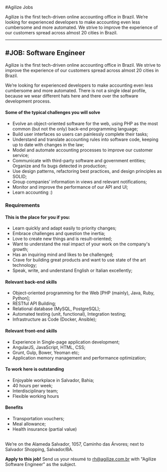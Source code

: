 #Agilize Jobs

Agilize is the first tech-driven online accounting office in Brazil. We’re looking for experienced developers to make accounting even less cumbersome and more automated. We strive to improve the experience of our customers spread across almost 20 cities in Brazil.

----------

**#JOB: Software Engineer**
-------------
Agilize is the first tech-driven online accounting office in Brazil. We strive to improve the experience of our customers spread across almost 20 cities in Brazil.

We’re looking for experienced developers to make accounting even less cumbersome and more automated. There is not a single ideal profile, because we wear different hats here and there over the software development process.

#### **Some of the typical challenges you will solve**
- Evolve an object-oriented software for the web, using PHP as the most common (but not the only) back-end programming language;
- Build user interfaces so users can painlessly complete their tasks;
- Understand and translate accounting rules into software code, keeping up to date with changes in the law;
- Model and automate accounting processes to improve our customer service;
- Communicate with third-party software and government entities;
Organize and fix bugs detected in production;
- Use design patterns, refactoring best practices, and design principles as SOLID;
- Group companies’ information in views and relevant notifications;
- Monitor and improve the performance of our API and UI;
- Learn accounting :)

### **Requirements**

#### This is the place for you if you:
- Learn quickly and adapt easily to priority changes;
- Embrace challenges and question the inertia;
- Love to create new things and is result-oriented;
- Want to understand the real impact of your work on the company's growth;
- Has an inquiring mind and likes to be challenged;
- Crave for building great products and want to use state of the art technology;
- Speak, write, and understand English or Italian excellently;


#### Relevant back-end skills
- Object-oriented programming for the Web [PHP (mainly), Java, Ruby, Python];
- RESTful API Building;
- Relational database (MySQL, PostgreSQL);
- Automated testing (unit, functional), Integration testing;
- Infrastructure as Code (Docker, Ansible);


#### Relevant front-end skills
- Experience in Single-page application development;
- AngularJS, JavaScript, HTML, CSS;
- Grunt, Gulp, Bower, Yeoman etc;
- Application memory management and performance optimization;



#### To work here is outstanding
- Enjoyable workplace in Salvador, Bahia;
- 40 hours per week;
- Interdisciplinary team;
- Flexible working hours


#### Benefits
- Transportation vouchers;
- Meal allowance;
- Health insurance (partial value)

<br />
We’re on the Alameda Salvador, 1057, Caminho das Árvores; next to Salvador Shopping, Salvador/BA.

**Apply to this job!**
Send us your résumé to [rh@agilize.com.br](mailto://rh@agilize.com.br) with "Agilize Software Engineer" as the subject.
